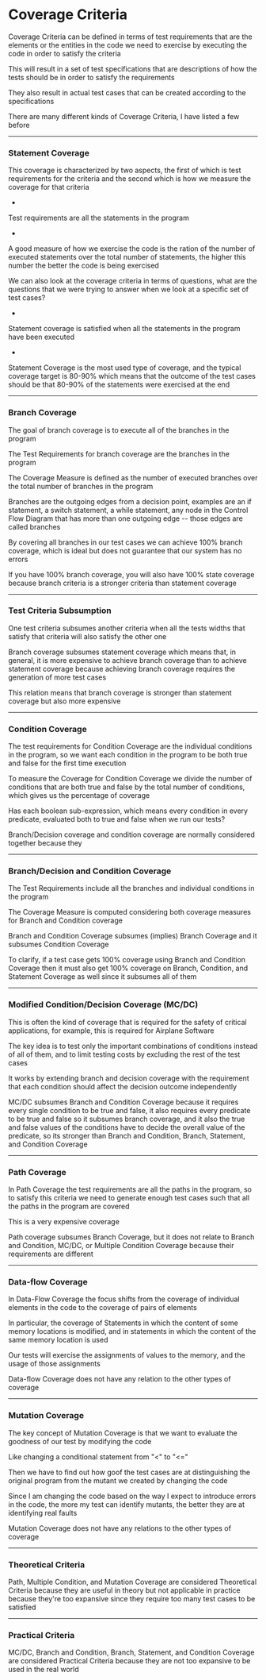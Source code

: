 # Coverage Criteria

Coverage Criteria can be defined in terms of test requirements that are the elements or the entities in the code we need to exercise by executing the code in order to satisfy the criteria

This will result in a set of test specifications that are descriptions of how the tests should be in order to satisfy the requirements

They also result in actual test cases that can be created according to the specifications

There are many different kinds of Coverage Criteria, I have listed a few before

***

### Statement Coverage

This coverage is characterized by two aspects, the first of which is test requirements for the criteria and the second which is how we measure the coverage for that criteria

-

Test requirements are all the statements in the program

-

A good measure of how we exercise the code is the ration of the number of executed statements over the total number of statements, the higher this number the better the code is being exercised

We can also look at the coverage criteria in terms of questions, what are the questions that we were trying to answer when we look at a specific set of test cases?

-

Statement coverage is satisfied when all the statements in the program have been executed

-

Statement Coverage is the most used type of coverage, and the typical coverage target is 80-90% which means that the outcome of the test cases should be that 80-90% of the statements were exercised at the end

***

### Branch Coverage

The goal of branch coverage is to execute all of the branches in the program

The Test Requirements for branch coverage are the branches in the program

The Coverage Measure is defined as the number of executed branches over the total number of branches in the program

Branches are the outgoing edges from a decision point, examples are an if statement, a switch statement, a while statement, any node in the Control Flow Diagram that has more than one outgoing edge -- those edges are called branches

By covering all branches in our test cases we can achieve 100% branch coverage, which is ideal but does not guarantee that our system has no errors

If you have 100% branch coverage, you will also have 100% state coverage because branch criteria is a stronger criteria than statement coverage

***

### Test Criteria Subsumption

One test criteria subsumes another criteria when all the tests widths that satisfy that criteria will also satisfy the other one

Branch coverage subsumes statement coverage which means that, in general, it is more expensive to achieve branch coverage than to achieve statement coverage because achieving branch coverage requires the generation of more test cases

This relation means that branch coverage is stronger than statement coverage but also more expensive

***

### Condition Coverage

The test requirements for Condition Coverage are the individual conditions in the program, so we want each condition in the program to be both true and false for the first time execution

To measure the Coverage for Condition Coverage we divide the number of conditions that are both true and false by the total number of conditions, which gives us the percentage of coverage

Has each boolean sub-expression, which means every condition in every predicate, evaluated both to true and false when we run our tests?

Branch/Decision coverage and condition coverage are normally considered together because they

***

### Branch/Decision and Condition Coverage

The Test Requirements include all the branches and individual conditions in the program

The Coverage Measure is computed considering both coverage measures for Branch and Condition coverage

Branch and Condition Coverage subsumes (implies) Branch Coverage and it subsumes Condition Coverage

To clarify, if a test case gets 100% coverage using Branch and Condition Coverage then it must also get 100% coverage on Branch, Condition, and Statement Coverage as well since it subsumes all of them

***

### Modified Condition/Decision Coverage (MC/DC)

This is often the kind of coverage that is required for the safety of critical applications, for example, this is required for Airplane Software

The key idea is to test only the important combinations of conditions instead of all of them, and to limit testing costs by excluding the rest of the test cases

It works by extending branch and decision coverage with the requirement that each condition should affect the decision outcome independently

MC/DC subsumes Branch and Condition Coverage because it requires every single condition to be true and false, it also requires every predicate to be true and false so it subsumes branch coverage, and it also the true and false values of the conditions have to decide the overall value of the predicate, so its stronger than Branch and Condition, Branch, Statement, and Condition Coverage

***

### Path Coverage

In Path Coverage the test requirements are all the paths in the program, so to satisfy this criteria we need to generate enough test cases such that all the paths in the program are covered

This is a very expensive coverage

Path coverage subsumes Branch Coverage, but it does not relate to Branch and Condition, MC/DC, or Multiple Condition Coverage because their requirements are different

***

### Data-flow Coverage

In Data-Flow Coverage the focus shifts from the coverage of individual elements in the code to the coverage of pairs of elements

In particular, the coverage of Statements in which the content of some memory locations is modified, and in statements in which the content of the same memory location is used

Our tests will exercise the assignments of values to the memory, and the usage of those assignments

Data-flow Coverage does not have any relation to the other types of coverage

***

### Mutation Coverage

The key concept of Mutation Coverage is that we want to evaluate the goodness of our test by modifying the code

Like changing a conditional statement from "<" to "<="

Then we have to find out how goof the test cases are at distinguishing the original program from the mutant we created by changing the code

Since I am changing the code based on the way I expect to introduce errors in the code, the more my test can identify mutants, the better they are at identifying real faults

Mutation Coverage does not have any relations to the other types of coverage

***

### Theoretical Criteria

Path, Multiple Condition, and Mutation Coverage are considered Theoretical Criteria because they are useful in theory but not applicable in practice because they're too expansive since they require too many test cases to be satisfied

***

### Practical Criteria

MC/DC, Branch and Condition, Branch, Statement, and Condition Coverage are considered Practical Criteria because they are not too expansive to be used in the real world
